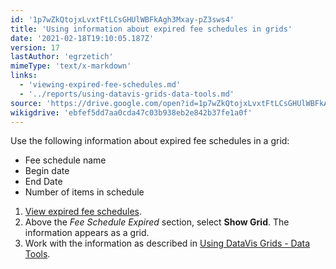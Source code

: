 ```yaml
---
id: '1p7wZkQtojxLvxtFtLCsGHUlWBFkAgh3Mxay-pZ3sws4'
title: 'Using information about expired fee schedules in grids'
date: '2021-02-18T19:10:05.187Z'
version: 17
lastAuthor: 'egrzetich'
mimeType: 'text/x-markdown'
links:
  - 'viewing-expired-fee-schedules.md'
  - '../reports/using-datavis-grids-data-tools.md'
source: 'https://drive.google.com/open?id=1p7wZkQtojxLvxtFtLCsGHUlWBFkAgh3Mxay-pZ3sws4'
wikigdrive: 'ebfef5dd7aa0cda47c03b938eb2e842b37fe1a0f'
---
```

Use the following information about expired fee schedules in a grid:
* Fee schedule name
* Begin date
* End Date
* Number of items in schedule 
1. [View expired fee schedules](viewing-expired-fee-schedules.md).
2. Above the <em>Fee Schedule Expired</em> section, select <strong>Show Grid</strong>. The information appears as a grid.
3. Work with the information as described in [Using DataVis Grids - Data Tools](../reports/using-datavis-grids-data-tools.md).
